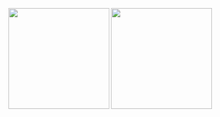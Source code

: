 <p>
  <img height="200em" src="https://c.tenor.com/gIKfNZd5YkQAAAAd/pudge-dance.gif" />
  <img height="200em" src="http://dotaskills.ru/wp-content/uploads/2016/11/Pudge-hook.png"/>
</p>
